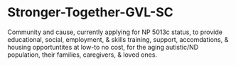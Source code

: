# Stronger-Together-GVL-SC

Community and cause, currently applying for NP 5013c status, to provide educational, social, employment, & skills training, support, accomdations, & housing opportuntites at low-to no cost, for the aging autistic/ND population, their families, caregivers, & loved ones. 
